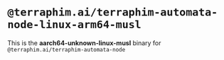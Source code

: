# `@terraphim.ai/terraphim-automata-node-linux-arm64-musl`

This is the **aarch64-unknown-linux-musl** binary for `@terraphim.ai/terraphim-automata-node`
